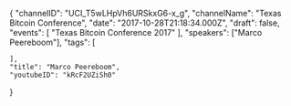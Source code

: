 {
    "channelID": "UCI_T5wLHpVh6URSkxG6-x_g",
    "channelName": "Texas Bitcoin Conference",
    "date": "2017-10-28T21:18:34.000Z",
    "draft": false,
    "events": [
        "Texas Bitcoin Conference 2017"
    ],
    "speakers": ["Marco Peereboom"],
    "tags": [

    ],
    "title": "Marco Peereboom",
    "youtubeID": "kRcF2UZiSh0"
}
